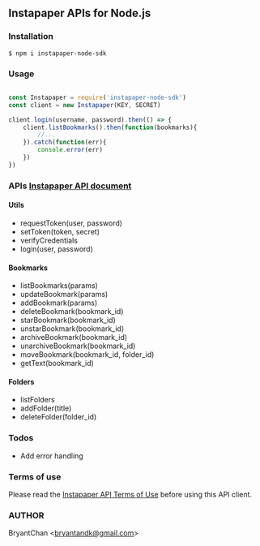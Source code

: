 ## Instapaper APIs for Node.js

### Installation
```
$ npm i instapaper-node-sdk
```

### Usage
```javascript

const Instapaper = require('instapaper-node-sdk')
const client = new Instapaper(KEY, SECRET)

client.login(username, password).then(() => {
    client.listBookmarks().then(function(bookmarks){
        //...
    }).catch(function(err){
        console.error(err)
    })
})
```

### APIs [Instapaper API document](https://www.instapaper.com/api/full)
#### Utils
- requestToken(user, password)
- setToken(token, secret)
- verifyCredentials
- login(user, password)

#### Bookmarks
- listBookmarks(params)
- updateBookmark(params)
- addBookmark(params)
- deleteBookmark(bookmark_id)
- starBookmark(bookmark_id)
- unstarBookmark(bookmark_id)
- archiveBookmark(bookmark_id)
- unarchiveBookmark(bookmark_id)
- moveBookmark(bookmark_id, folder_id)
- getText(bookmark_id)

#### Folders
- listFolders
- addFolder(title)
- deleteFolder(folder_id)

### Todos
- Add error handling

### Terms of use
Please read the [Instapaper API Terms of Use](https://www.instapaper.com/api/terms) before using this API client.

### AUTHOR
BryantChan <<bryantandk@gmail.com>>
